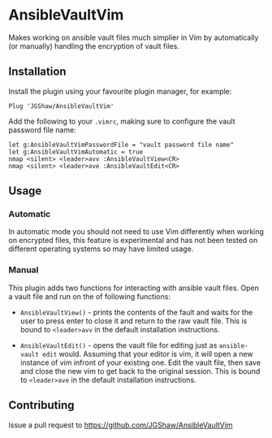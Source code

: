 # AnsibleVaultVim
Makes working on ansible vault files much simplier in Vim by automatically (or manually) handling the encryption of vault files.

## Installation
Install the plugin using your favourite plugin manager, for example:
```
Plug 'JGShaw/AnsibleVaultVim'
```

Add the following to your `.vimrc`, making sure to configure the vault password file name:
```
let g:AnsibleVaultVimPasswordFile = "vault password file name"
let g:AnsibleVaultVimAutomatic = true
nmap <silent> <leader>avv :AnsibleVaultView<CR>
nmap <silent> <leader>ave :AnsibleVaultEdit<CR>
```

## Usage

### Automatic
In automatic mode you should not need to use Vim differently when working on encrypted files, this feature is experimental and has not been tested on different operating systems so may have limited usage.

### Manual
This plugin adds two functions for interacting with ansible vault files. Open a vault file and run on the of following functions:
- `AnsibleVaultView()` - prints the contents of the fault and waits for the user to press enter to close it and return to the raw vault file. This is bound to `<leader>avv` in the default installation instructions.

- `AnsibleVaultEdit()` - opens the vault file for editing just as `ansible-vault edit` would. Assuming that your editor is vim, it will open a new instance of vim infront of your existing one. Edit the vault file, then save and close the new vim to get back to the original session. This is bound to `<leader>ave` in the default installation instructions.

## Contributing
Issue a pull request to https://github.com/JGShaw/AnsibleVaultVim

